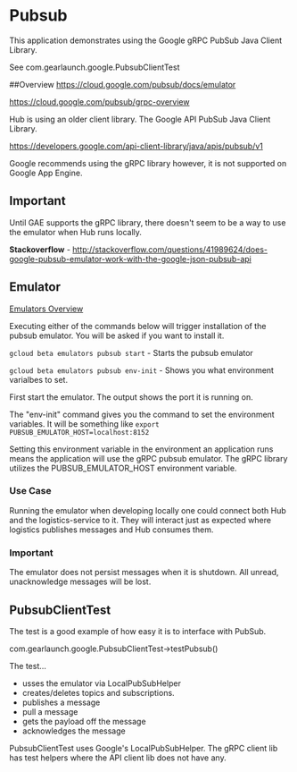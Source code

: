 # Pubsub

This application demonstrates using the Google gRPC PubSub Java Client Library.  

See com.gearlaunch.google.PubsubClientTest

##Overview
https://cloud.google.com/pubsub/docs/emulator

https://cloud.google.com/pubsub/grpc-overview

Hub is using an older client library.  The Google API PubSub Java Client Library.

https://developers.google.com/api-client-library/java/apis/pubsub/v1

Google recommends using the gRPC library however, it is not supported on Google App Engine.
  
## Important

Until GAE supports the gRPC library, there doesn't seem to be a way to use the emulator when 
Hub runs locally.

**Stackoverflow** - 
http://stackoverflow.com/questions/41989624/does-google-pubsub-emulator-work-with-the-google-json-pubsub-api
  
## Emulator

[Emulators Overview](https://cloud.google.com/sdk/gcloud/reference/beta/emulators)

Executing either of the commands below will trigger installation of the pubsub
emulator.  You will be asked if you want to install it.

`gcloud beta emulators pubsub start` - Starts the pubsub emulator

`gcloud beta emulators pubsub env-init` - Shows you what environment varialbes to set.

First start the emulator.  The output shows the port it is running on.

The "env-init" command gives you the command to set the environment variables.  It will be
 something like `export PUBSUB_EMULATOR_HOST=localhost:8152`
 
Setting this environment variable in the environment an application runs means the application
will use the gRPC pubsub emulator.  The gRPC library utilizes the PUBSUB_EMULATOR_HOST environment
variable.
 
### Use Case
Running the emulator when developing locally one could connect both Hub and the logistics-service
to it.  They will interact just as expected where logistics publishes messages and Hub consumes them.

### Important

The emulator does not persist messages when it is shutdown.  All unread, unacknowledge messages
will be lost.

## PubsubClientTest

The test is a good example of how easy it is to interface with PubSub.
  
com.gearlaunch.google.PubsubClientTest->testPubsub()

The test...

* usses the emulator via LocalPubSubHelper
* creates/deletes topics and subscriptions.
* publishes a message
* pull a message
* gets the payload off the message
* acknowledges the message

PubsubClientTest uses Google's LocalPubSubHelper.  The gRPC client lib has test helpers where
  the API client lib does not have any.


